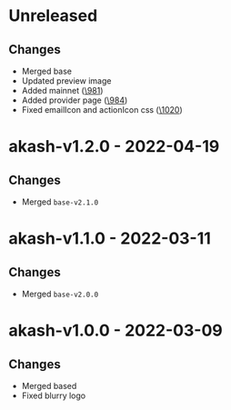 # Unreleased

## Changes
- Merged base
- Updated preview image
- Added mainnet ([\981](https://github.com/forbole/big-dipper-2.0-cosmos/issues/981))
- Added provider page ([\984](https://github.com/forbole/big-dipper-2.0-cosmos/issues/984))
- Fixed emailIcon and actionIcon css ([\1020](https://github.com/forbole/big-dipper-2.0-cosmos/issues/1020))

# akash-v1.2.0 - 2022-04-19

## Changes
- Merged `base-v2.1.0`

# akash-v1.1.0 - 2022-03-11

## Changes
- Merged `base-v2.0.0`

# akash-v1.0.0 - 2022-03-09

## Changes
- Merged based
- Fixed blurry logo
